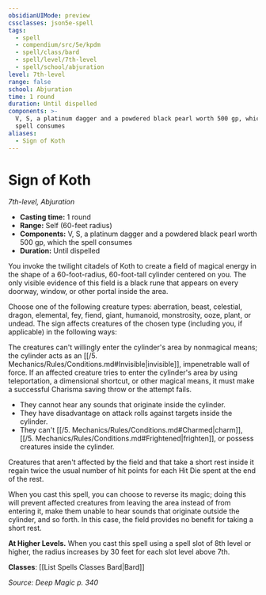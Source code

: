 ```yaml
---
obsidianUIMode: preview
cssclasses: json5e-spell
tags:
  - spell
  - compendium/src/5e/kpdm
  - spell/class/bard
  - spell/level/7th-level
  - spell/school/abjuration
level: 7th-level
range: false
school: Abjuration
time: 1 round
duration: Until dispelled
components: >-
  V, S, a platinum dagger and a powdered black pearl worth 500 gp, which the
  spell consumes
aliases:
  - Sign of Koth
---
```

# Sign of Koth
*7th-level, Abjuration*  

- **Casting time:** 1 round
- **Range:** Self (60-feet radius)
- **Components:** V, S, a platinum dagger and a powdered black pearl worth 500 gp, which the spell consumes
- **Duration:** Until dispelled

You invoke the twilight citadels of Koth to create a field of magical energy in the shape of a 60-foot-radius, 60-foot-tall cylinder centered on you. The only visible evidence of this field is a black rune that appears on every doorway, window, or other portal inside the area.

Choose one of the following creature types: aberration, beast, celestial, dragon, elemental, fey, fiend, giant, humanoid, monstrosity, ooze, plant, or undead. The sign affects creatures of the chosen type (including you, if applicable) in the following ways:

The creatures can't willingly enter the cylinder's area by nonmagical means; the cylinder acts as an [[/5. Mechanics/Rules/Conditions.md#Invisible\|invisible]], impenetrable wall of force. If an affected creature tries to enter the cylinder's area by using teleportation, a dimensional shortcut, or other magical means, it must make a successful Charisma saving throw or the attempt fails.

- They cannot hear any sounds that originate inside the cylinder.  
- They have disadvantage on attack rolls against targets inside the cylinder.  
- They can't [[/5. Mechanics/Rules/Conditions.md#Charmed\|charm]], [[/5. Mechanics/Rules/Conditions.md#Frightened\|frighten]], or possess creatures inside the cylinder.  

Creatures that aren't affected by the field and that take a short rest inside it regain twice the usual number of hit points for each Hit Die spent at the end of the rest.

When you cast this spell, you can choose to reverse its magic; doing this will prevent affected creatures from leaving the area instead of from entering it, make them unable to hear sounds that originate outside the cylinder, and so forth. In this case, the field provides no benefit for taking a short rest.

**At Higher Levels.** When you cast this spell using a spell slot of 8th level or higher, the radius increases by 30 feet for each slot level above 7th.

**Classes**: [[List Spells Classes Bard\|Bard]]

*Source: Deep Magic p. 340*
